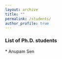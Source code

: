 ```yaml
---
layout: archive
title: ""
permalink: /students/
author_profile: true
--- 
```


<h3>List of Ph.D. students</h3>
* Anupam Sen

